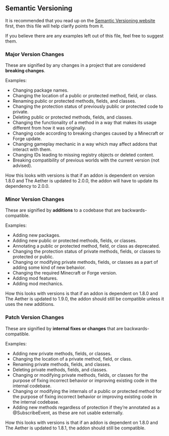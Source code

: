 ## Semantic Versioning
It is recommended that you read up on the [Semantic Versioning website](https://semver.org/) first, then this file will help clarify points from it.

If you believe there are any examples left out of this file, feel free to suggest them.

### Major Version Changes
These are signified by any changes in a project that are considered **breaking changes**.

Examples:
- Changing package names.
- Changing the location of a public or protected method, field, or class.
- Renaming public or protected methods, fields, and classes.
- Changing the protection status of previously public or protected code to private.
- Deleting public or protected methods, fields, and classes.
- Changing the functionality of a method in a way that makes its usage different from how it was originally.
- Changing code according to breaking changes caused by a Minecraft or Forge update.
- Changing gameplay mechanic in a way which may affect addons that interact with them.
- Changing IDs leading to missing registry objects or deleted content.
- Breaking compatibility of previous worlds with the current version (not advised).

How this looks with versions is that if an addon is dependent on version 1.8.0 and The Aether is updated to 2.0.0, the addon will have to update its dependency to 2.0.0.

### Minor Version Changes
These are signified by **additions** to a codebase that are backwards-compatible.

Examples:
- Adding new packages.
- Adding new public or protected methods, fields, or classes.
- Annotating a public or protected method, field, or class as deprecated.
- Changing the protection status of private methods, fields, or classes to protected or public.
- Changing or modifying private methods, fields, or classes as a part of adding some kind of new behavior.
- Changing the required Minecraft or Forge version.
- Adding mod features.
- Adding mod mechanics.

How this looks with versions is that if an addon is dependent on 1.8.0 and The Aether is updated to 1.9.0, the addon should still be compatible unless it uses the new additions.

### Patch Version Changes
These are signified by **internal fixes or changes** that are backwards-compatible.

Examples:
- Adding new private methods, fields, or classes.
- Changing the location of a private method, field, or class.
- Renaming private methods, fields, and classes.
- Deleting private methods, fields, and classes.
- Changing or modifying private methods, fields, or classes for the purpose of fixing incorrect behavior or improving existing code in the internal codebase.
- Changing or modifying the internals of a public or protected method for the purpose of fixing incorrect behavior or improving existing code in the internal codebase.
- Adding new methods regardless of protection if they’re annotated as a @SubscribeEvent, as these are not usable externally.

How this looks with versions is that if an addon is dependent on 1.8.0 and The Aether is updated to 1.8.1, the addon should still be compatible.
